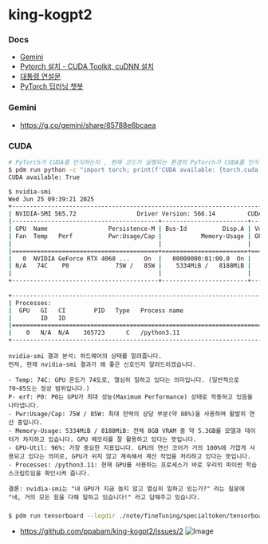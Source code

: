 # king-kogpt2

### Docs
- [Gemini](https://g.co/gemini/share/f4a9a21f945b)
- [Pytorch 설치 - CUDA Toolkit, cuDNN 설치](https://stat-thon.tistory.com/104)
- [대통령 연설문](https://pypi.org/project/president-speech/)
- [PyTorch 딥러닝 챗봇](https://wikidocs.net/book/7439)

### Gemini
- https://g.co/gemini/share/85788e6bcaea

### CUDA
```bash
# PyTorch가 CUDA를 인식하는지 , 현재 코드가 실행되는 환경의 PyTorch가 CUDA를 인식하고 있는지
$ pdm run python -c "import torch; print(f'CUDA available: {torch.cuda.is_available()}')"
CUDA available: True
```

```bash
$ nvidia-smi
Wed Jun 25 09:39:21 2025       
+-----------------------------------------------------------------------------------------+
| NVIDIA-SMI 565.72                 Driver Version: 566.14         CUDA Version: 12.7     |
|-----------------------------------------+------------------------+----------------------+
| GPU  Name                 Persistence-M | Bus-Id          Disp.A | Volatile Uncorr. ECC |
| Fan  Temp   Perf          Pwr:Usage/Cap |           Memory-Usage | GPU-Util  Compute M. |
|                                         |                        |               MIG M. |
|=========================================+========================+======================|
|   0  NVIDIA GeForce RTX 4060 ...    On  |   00000000:01:00.0  On |                  N/A |
| N/A   74C    P0             75W /   85W |    5334MiB /   8188MiB |     96%      Default |
|                                         |                        |                  N/A |
+-----------------------------------------+------------------------+----------------------+
                                                                                         
+-----------------------------------------------------------------------------------------+
| Processes:                                                                              |
|  GPU   GI   CI        PID   Type   Process name                              GPU Memory |
|        ID   ID                                                               Usage      |
|=========================================================================================|
|    0   N/A  N/A    365723      C   /python3.11                                 N/A      |
+-----------------------------------------------------------------------------------------+
```

```
nvidia-smi 결과 분석: 하드웨어의 상태를 알려줍니다.
먼저, 현재 nvidia-smi 결과가 왜 좋은 신호인지 알려드리겠습니다.

- Temp: 74C: GPU 온도가 74도로, 열심히 일하고 있다는 의미입니다. (일반적으로 70~85도는 정상 범위입니다.)
P- erf: P0: P0는 GPU가 최대 성능(Maximum Performance) 상태로 작동하고 있음을 나타냅니다.
- Pwr:Usage/Cap: 75W / 85W: 최대 전력의 상당 부분(약 88%)을 사용하며 활발히 연산 중입니다.
- Memory-Usage: 5334MiB / 8188MiB: 전체 8GB VRAM 중 약 5.3GB를 모델과 데이터가 차지하고 있습니다. GPU 메모리를 잘 활용하고 있다는 뜻입니다.
- GPU-Util: 96%: 가장 중요한 지표입니다. GPU의 연산 코어가 거의 100%에 가깝게 사용되고 있다는 의미로, GPU가 쉬지 않고 계속해서 계산 작업을 처리하고 있다는 뜻입니다.
- Processes: /python3.11: 현재 GPU를 사용하는 프로세스가 바로 우리의 파이썬 학습 스크립트임을 확인시켜 줍니다.

결론: nvidia-smi는 "내 GPU가 지금 놀지 않고 열심히 일하고 있는가?" 라는 질문에 "네, 거의 모든 힘을 다해 일하고 있습니다!" 라고 답해주고 있습니다.
```

###
```bash
$ pdm run tensorboard --logdir ./note/fineTuning/specialtoken/tensorboard/logs
```
- https://github.com/ppabam/king-kogpt2/issues/2
![Image](https://github.com/user-attachments/assets/47e312ef-20c2-4f01-80f5-c3ea956864dd)

